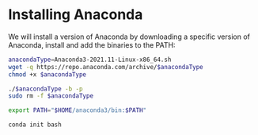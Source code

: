# Installing Anaconda

We will install a version of Anaconda by downloading a specific version of Anaconda, install and add the binaries to the PATH:

```bash
anacondaType=Anaconda3-2021.11-Linux-x86_64.sh
wget -q https://repo.anaconda.com/archive/$anacondaType
chmod +x $anacondaType

./$anacondaType -b -p
sudo rm -f $anacondaType

export PATH="$HOME/anaconda3/bin:$PATH"

conda init bash
```
